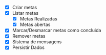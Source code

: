 - [x] Criar metas
- [x] Listar metas
    - [x] Metas Realizadas 
    - [x] Metas abertas
- [x] Marcar/Desmarcar metas como concluida
- [x] Remover metas
- [x] Sistema de mensagens
- [x] Persistir Dados